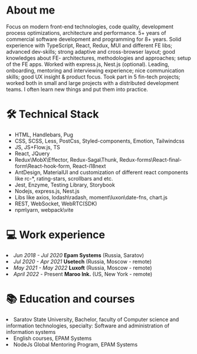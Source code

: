 <h1>About me</h1>
Focus on modern front-end technologies, code quality, development process optimizations, architecture and performance.
5+ years of commercial software development and programming for 8+ years. 
Solid experience with TypeScript, React, Redux, MUI and different FE libs; advanced dev-skills; strong adaptive and cross-browser layout; good knowledges about FE- architectures, methodologies and approaches; setup of the FE apps. Worked with express.js, Nest.js (optional).
Leading, onboarding, mentoring and interviewing experience; nice communication skills; good UX insight & product focus.
Took part in 5 fin-tech projects; worked both in small and large projects with a distributed development teams.
I often learn new things and put them into practice.

<h1>🛠️ Technical Stack</h1>
<ul>
<li>HTML, Handlebars, Pug</li>
<li>CSS, SCSS, Less, PostCss, Styled-components, Emotion, Tailwindcss</li>
<li>JS, JS+Flow.js, TS</li>
<li>React, JQuery</li>
<li>Redux\MobX\Effector, Redux-Saga\Thunk, Redux-forms\React-final-form\React-hook-form, React-i18next</li>
<li>AntDesign, MaterialUI and customization of different react components like rc-*, rating-stars, scrollbars and etc.</li>
<li>Jest, Enzyme, Testing Library, Storybook</li>
<li>Nodejs, express.js, Nest.js</li>
<li>Libs like axios, lodash\radash, moment\luxon\date-fns, chart.js</li>
<li>REST, WebSocket, WebRTC(SDK)</li>
<li>npm\yarn, webpack\vite</li>
</ul>

<h1>💻 Work experience</h1>
<li><i>Jun 2018 - Jul 2020</i> <b>Epam Systems</b> (Russia, Saratov)</li>
<li><i>Jul 2020 - Apr 2021</i> <b>Usetech</b> (Russia, Moscow - remote)</li>
<li><i>May 2021 - May 2022</i> <b>Luxoft</b> (Russia, Moscow - remote)</li>
<li><i>April 2022</i> - Present <b>Maroo Ink.</b> (US, New York - remote)</li>

<h1>📚 Education and courses</h1>
<li>Saratov State University, Bachelor, faculty of Computer science and information technologies, specialty: Software and administration of information systems</li>
<li>English courses, EPAM Systems</li>
<li>NodeJs Global Mentoring Program, EPAM Systems</li>

<!---
dmitriimokienko/dmitriimokienko is a ✨ special ✨ repository because its `README.md` (this file) appears on your GitHub profile.
You can click the Preview link to take a look at your changes.
--->
